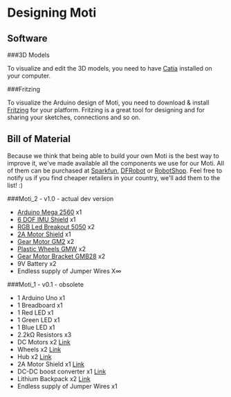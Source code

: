 Designing Moti
==============

Software
--------

###3D Models

To visualize and edit the 3D models, you need to have [Catia](http://www.3ds.com/products/catia/) installed on your computer.


###Fritzing

To visualize the Arduino design of Moti, you need to download & install [Fritzing]() for your platform. Fritzing is a great tool for designing and for sharing your sketches, connections and so on.


Bill of Material
----------------

Because we think that being able to build your own Moti is the best way to improve it, we've made available all the components we use for our Moti.
All of them can be purchased at [Sparkfun](https://www.sparkfun.com/), [DFRobot](http://www.dfrobot.com/index.php) or [RobotShop](http://www.robotshop.com/).
Feel free to notify us if you find cheaper retailers in your country, we'll add them to the list! :)


###Moti_2 - v1.0 - actual dev version

*	[Arduino Mega 2560](http://arduino.cc/en/Main/arduinoBoardMega2560) x1
*	[6 DOF IMU Shield](http://www.dfrobot.com/index.php?route=product/product&product_id=788) x1
*	[RGB Led Breakout 5050](http://www.dfrobot.com/index.php?route=product/product&filter_name=rgb%20led&product_id=900) x2
*	[2A Motor Shield](http://www.dfrobot.com/index.php?route=product/product&filter_name=DRI0009&product_id=69) x1
*	[Gear Motor GM2](http://www.robotshop.com/eu/productinfo.aspx?pc=RB-Sbo-01&lang=fr-CA) x2
*	[Plastic Wheels GMW](http://www.robotshop.com/eu/solarbotics-gmw-gear-motor-mounts-2.html) x2
*	[Gear Motor Bracket GMB28](http://www.robotshop.com/eu/solarbotics-gmb28-gear-motor-bracket-2.html) x2
*	9V Battery x2
*	Endless supply of Jumper Wires X∞


###Moti_1 - v0.1 - obsolete

*	1 Arduino Uno	x1
*	1 Breadboard	x1
*	1 Red LED	x1
*	1 Green LED	x1
*	1 Blue LED	x1
*	2.2kΩ Resistors	x3
*	DC Motors	x2	[Link](http://www.pololu.com/catalog/category/116)
*	Wheels	x2	[Link](http://www.robotshop.com/eu/lynxmotion-bbt-01-wheels.html)
*	Hub	x2	[Link](http://www.robotshop.com/eu/lynxmotion-hub-04-universal-hub.html)
*	2A Motor Shield	x1	[Link](http://www.dfrobot.com/index.php?route=product/product&product_id=69)
*	DC-DC boost converter	x1	[Link](http://www.dfrobot.com/index.php?route=product/product&filter_name=dc%20boost&product_id=444)
*	Lithium Backpack	x2	[Link](http://www.liquidware.com/shop/show/MBP/Lithium+Backpack)
*	Endless supply of Jumper Wires	x1





